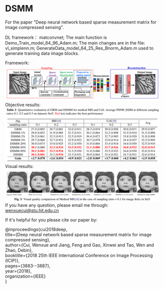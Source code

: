 # DSMM

For the paper "Deep neural network based sparse measurement matrix for image compressed sensing".

DL framework： matconvnet; The main function is Demo_Train_model_64_96_Adam.m; The main changes are in the file: vl_simplenn.m; GenerateData_model_64_25_Res_Bnorm_Adam.m used to generate training data image blocks.

Framework:
![image](https://github.com/cuiwenxue/DSMM/raw/master/images/framework.png)
Objective results:
![image](https://github.com/cuiwenxue/DSMM/raw/master/images/results.png)
Visual results:
![image](https://github.com/cuiwenxue/DSMM/raw/master/images/results2.png)
If you have any question, please email me through: wenxuecui@stu.hit.edu.cn

If it's helpful for you please cite our paper by:

@inproceedings{cui2018deep,  
title={Deep neural network based sparse measurement matrix for image compressed sensing},  
author={Cui, Wenxue and Jiang, Feng and Gao, Xinwei and Tao, Wen and Zhao, Debin},  
booktitle={2018 25th IEEE International Conference on Image Processing (ICIP)},  
pages={3883--3887},  
year={2018},  
organization={IEEE}  
}
